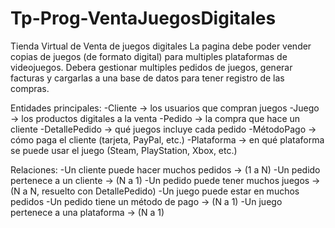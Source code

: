 # Tp-Prog-VentaJuegosDigitales
Tienda Virtual de Venta de juegos digitales
La pagina debe poder vender copias de juegos (de formato digital) para multiples plataformas de videojuegos. Debera gestionar multiples pedidos de juegos, generar facturas y cargarlas a una base de datos para tener registro de las compras.

Entidades principales:
-Cliente → los usuarios que compran juegos
-Juego → los productos digitales a la venta
-Pedido → la compra que hace un cliente
-DetallePedido → qué juegos incluye cada pedido
-MétodoPago → cómo paga el cliente (tarjeta, PayPal, etc.)
-Plataforma → en qué plataforma se puede usar el juego (Steam, PlayStation, Xbox, etc.)

Relaciones:
-Un cliente puede hacer muchos pedidos → (1 a N)
-Un pedido pertenece a un cliente → (N a 1)
-Un pedido puede tener muchos juegos → (N a N, resuelto con DetallePedido)
-Un juego puede estar en muchos pedidos
-Un pedido tiene un método de pago → (N a 1)
-Un juego pertenece a una plataforma → (N a 1)
